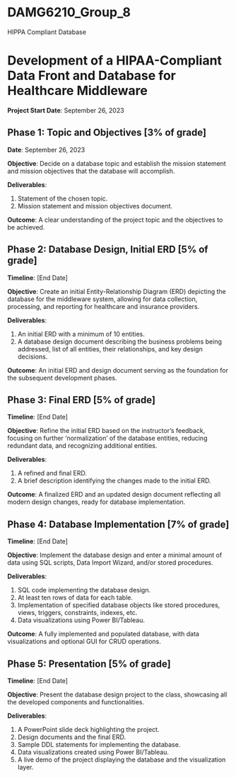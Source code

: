 # DAMG6210_Group_8
HIPPA Compliant Database

# Development of a HIPAA-Compliant Data Front and Database for Healthcare Middleware

**Project Start Date**: September 26, 2023

## Phase 1: Topic and Objectives [3% of grade]

**Date**: September 26, 2023

**Objective**: 
Decide on a database topic and establish the mission statement and mission objectives that the database will accomplish.

**Deliverables**:
1. Statement of the chosen topic.
2. Mission statement and mission objectives document.

**Outcome**: 
A clear understanding of the project topic and the objectives to be achieved.

## Phase 2: Database Design, Initial ERD [5% of grade]

**Timeline**: [End Date]

**Objective**: 
Create an initial Entity-Relationship Diagram (ERD) depicting the database for the middleware system, allowing for data collection, processing, and reporting for healthcare and insurance providers.

**Deliverables**:
1. An initial ERD with a minimum of 10 entities.
2. A database design document describing the business problems being addressed, list of all entities, their relationships, and key design decisions.

**Outcome**: 
An initial ERD and design document serving as the foundation for the subsequent development phases.

## Phase 3: Final ERD [5% of grade]

**Timeline**: [End Date]

**Objective**: 
Refine the initial ERD based on the instructor’s feedback, focusing on further ‘normalization’ of the database entities, reducing redundant data, and recognizing additional entities.

**Deliverables**:
1. A refined and final ERD.
2. A brief description identifying the changes made to the initial ERD.

**Outcome**: 
A finalized ERD and an updated design document reflecting all modern design changes, ready for database implementation.

## Phase 4: Database Implementation [7% of grade]

**Timeline**: [End Date]

**Objective**: 
Implement the database design and enter a minimal amount of data using SQL scripts, Data Import Wizard, and/or stored procedures.

**Deliverables**:
1. SQL code implementing the database design.
2. At least ten rows of data for each table.
3. Implementation of specified database objects like stored procedures, views, triggers, constraints, indexes, etc.
4. Data visualizations using Power BI/Tableau.

**Outcome**: 
A fully implemented and populated database, with data visualizations and optional GUI for CRUD operations.

## Phase 5: Presentation [5% of grade]

**Timeline**: [End Date]

**Objective**: 
Present the database design project to the class, showcasing all the developed components and functionalities.

**Deliverables**:
1. A PowerPoint slide deck highlighting the project.
2. Design documents and the final ERD.
3. Sample DDL statements for implementing the database.
4. Data visualizations created using Power BI/Tableau.
5. A live demo of the project displaying the database and the visualization layer.
